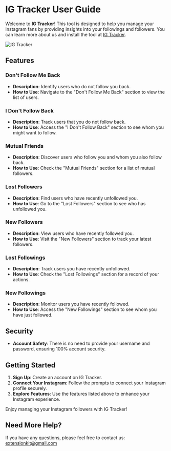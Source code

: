 # IG Tracker User Guide

Welcome to **IG Tracker**! This tool is designed to help you manage your Instagram fans by providing insights into your followings and followers. You can learn more about us and install the tool at [IG Tracker](https://www.instafollowers.tech/).

![IG Tracker](https://pub-00d7552c93044465bba1b8e50abcb06c.r2.dev/ig_tracker.png)

## Features

### Don't Follow Me Back

- **Description**: Identify users who do not follow you back.
- **How to Use**: Navigate to the "Don't Follow Me Back" section to view the list of users.

### I Don't Follow Back

- **Description**: Track users that you do not follow back.
- **How to Use**: Access the "I Don't Follow Back" section to see whom you might want to follow.

### Mutual Friends

- **Description**: Discover users who follow you and whom you also follow back.
- **How to Use**: Check the "Mutual Friends" section for a list of mutual followers.

### Lost Followers

- **Description**: Find users who have recently unfollowed you.
- **How to Use**: Go to the "Lost Followers" section to see who has unfollowed you.

### New Followers

- **Description**: View users who have recently followed you.
- **How to Use**: Visit the "New Followers" section to track your latest followers.

### Lost Followings

- **Description**: Track users you have recently unfollowed.
- **How to Use**: Check the "Lost Followings" section for a record of your actions.

### New Followings

- **Description**: Monitor users you have recently followed.
- **How to Use**: Access the "New Followings" section to see whom you have just followed.

## Security

- **Account Safety**: There is no need to provide your username and password, ensuring 100% account security.

## Getting Started

1. **Sign Up**: Create an account on IG Tracker.
2. **Connect Your Instagram**: Follow the prompts to connect your Instagram profile securely.
3. **Explore Features**: Use the features listed above to enhance your Instagram experience.

Enjoy managing your Instagram followers with IG Tracker!

## Need More Help?

If you have any questions, please feel free to contact us: [extensionkit@gmail.com](mailto:extensionkit@gmail.com) 

